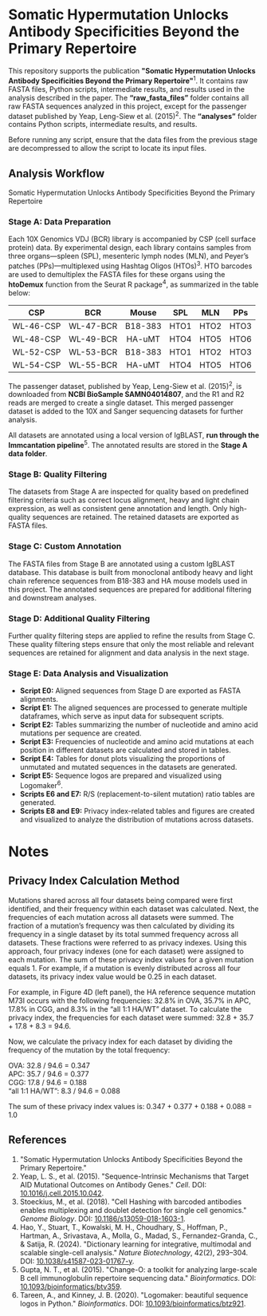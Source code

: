 # Somatic Hypermutation Unlocks Antibody Specificities Beyond the Primary Repertoire

This repository supports the publication **"Somatic Hypermutation Unlocks Antibody Specificities Beyond the Primary Repertoire"**<sup>1</sup>. It contains raw FASTA files, Python scripts, intermediate results, and results used in the analysis described in the paper. The **“raw_fasta_files”** folder contains all raw FASTA sequences analyzed in this project, except for the passenger dataset published by Yeap, Leng-Siew et al. (2015)<sup>2</sup>. The **“analyses”** folder contains Python scripts, intermediate results, and results.

Before running any script, ensure that the data files from the previous stage are decompressed to allow the script to locate its input files.

## Analysis Workflow
Somatic Hypermutation Unlocks Antibody Specificities Beyond the Primary Repertoire
### Stage A: Data Preparation

Each 10X Genomics VDJ (BCR) library is accompanied by CSP (cell surface protein) data. By experimental design, each library contains samples from three organs—spleen (SPL), mesenteric lymph nodes (MLN), and Peyer’s patches (PPs)—multiplexed using Hashtag Oligos (HTOs)<sup>3</sup>. HTO barcodes are used to demultiplex the FASTA files for these organs using the **htoDemux** function from the Seurat R package<sup>4</sup>, as summarized in the table below:

|     CSP     |     BCR     |   Mouse   |  SPL  |  MLN  |  PPs   |
|:-----------:|:-----------:|:---------:|:-----:|:-----:|:-----:|
| WL-46-CSP   | WL-47-BCR   | B18-383   | HTO1  | HTO2  | HTO3  |
| WL-48-CSP   | WL-49-BCR   | HA-uMT    | HTO4  | HTO5  | HTO6  |
| WL-52-CSP   | WL-53-BCR   | B18-383   | HTO1  | HTO2  | HTO3  |
| WL-54-CSP   | WL-55-BCR   | HA-uMT    | HTO4  | HTO5  | HTO6  |

The passenger dataset, published by Yeap, Leng-Siew et al. (2015)<sup>2</sup>, is downloaded from **NCBI BioSample SAMN04014807**, and the R1 and R2 reads are merged to create a single dataset. This merged passenger dataset is added to the 10X and Sanger sequencing datasets for further analysis.

All datasets are annotated using a local version of IgBLAST, **run through the Immcantation pipeline**<sup>5</sup>. The annotated results are stored in the **Stage A data folder**.

### Stage B: Quality Filtering

The datasets from Stage A are inspected for quality based on predefined filtering criteria such as correct locus alignment, heavy and light chain expression, as well as consistent gene annotation and length. Only high-quality sequences are retained. The retained datasets are exported as FASTA files.

### Stage C: Custom Annotation

The FASTA files from Stage B are annotated using a custom IgBLAST database. This database is built from monoclonal antibody heavy and light chain reference sequences from B18-383 and HA mouse models used in this project. The annotated sequences are prepared for additional filtering and downstream analyses.

### Stage D: Additional Quality Filtering

Further quality filtering steps are applied to refine the results from Stage C. These quality filtering steps ensure that only the most reliable and relevant sequences are retained for alignment and data analysis in the next stage.

### Stage E: Data Analysis and Visualization

- **Script E0:** Aligned sequences from Stage D are exported as FASTA alignments.
- **Script E1:** The aligned sequences are processed to generate multiple dataframes, which serve as input data for subsequent scripts.
- **Script E2:** Tables summarizing the number of nucleotide and amino acid mutations per sequence are created.
- **Script E3:** Frequencies of nucleotide and amino acid mutations at each position in different datasets are calculated and stored in tables.
- **Script E4:** Tables for donut plots visualizing the proportions of unmutated and mutated sequences in the datasets are generated.
- **Script E5:** Sequence logos are prepared and visualized using Logomaker<sup>6</sup>.
- **Scripts E6 and E7:** R/S (replacement-to-silent mutation) ratio tables are generated.
- **Scripts E8 and E9:** Privacy index-related tables and figures are created and visualized to analyze the distribution of mutations across datasets.

# Notes

## Privacy Index Calculation Method

Mutations shared across all four datasets being compared were first identified, and their frequency within each dataset was calculated. Next, the frequencies of each mutation across all datasets were summed. The fraction of a mutation’s frequency was then calculated by dividing its frequency in a single dataset by its total summed frequency across all datasets. These fractions were referred to as privacy indexes. Using this approach, four privacy indexes (one for each dataset) were assigned to each mutation. The sum of these privacy index values for a given mutation equals 1. For example, if a mutation is evenly distributed across all four datasets, its privacy index value would be 0.25 in each dataset.

For example, in Figure 4D (left panel), the HA reference sequence mutation M73I occurs with the following frequencies: 32.8% in OVA, 35.7% in APC, 17.8% in CGG, and 8.3% in the “all 1:1 HA/WT” dataset. To calculate the privacy index, the frequencies for each dataset were summed: 32.8 + 35.7 + 17.8 + 8.3 = 94.6.

Now, we calculate the privacy index for each dataset by dividing the frequency of the mutation by the total frequency:

OVA: 32.8 / 94.6 = 0.347  
APC: 35.7 / 94.6 = 0.377  
CGG: 17.8 / 94.6 = 0.188  
“all 1:1 HA/WT”: 8.3 / 94.6 = 0.088  

The sum of these privacy index values is: 0.347 + 0.377 + 0.188 + 0.088 = 1.0

## References

1. "Somatic Hypermutation Unlocks Antibody Specificities Beyond the Primary Repertoire."
2. Yeap, L. S., et al. (2015). "Sequence-Intrinsic Mechanisms that Target AID Mutational Outcomes on Antibody Genes." *Cell*. DOI: [10.1016/j.cell.2015.10.042](https://doi.org/10.1016/j.cell.2015.10.042).
3. Stoeckius, M., et al. (2018). "Cell Hashing with barcoded antibodies enables multiplexing and doublet detection for single cell genomics." *Genome Biology*. DOI: [10.1186/s13059-018-1603-1](https://doi.org/10.1186/s13059-018-1603-1).
4. Hao, Y., Stuart, T., Kowalski, M. H., Choudhary, S., Hoffman, P., Hartman, A., Srivastava, A., Molla, G., Madad, S., Fernandez-Granda, C., & Satija, R. (2024). "Dictionary learning for integrative, multimodal and scalable single-cell analysis." *Nature Biotechnology*, 42(2), 293–304. DOI: [10.1038/s41587-023-01767-y](https://doi.org/10.1038/s41587-023-01767-y).
5. Gupta, N. T., et al. (2015). "Change-O: a toolkit for analyzing large-scale B cell immunoglobulin repertoire sequencing data." *Bioinformatics*. DOI: [10.1093/bioinformatics/btv359](https://doi.org/10.1093/bioinformatics/btv359).
6. Tareen, A., and Kinney, J. B. (2020). "Logomaker: beautiful sequence logos in Python." *Bioinformatics*. DOI: [10.1093/bioinformatics/btz921](https://doi.org/10.1093/bioinformatics/btz921).
